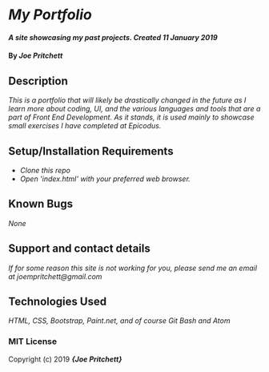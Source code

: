# _My Portfolio_

#### _A site showcasing my past projects. Created 11 January 2019_

#### By _Joe Pritchett_

## Description

_This is a portfolio that will likely be drastically changed in the future as I learn more about coding, UI, and the various languages and tools that are a part of Front End Development. As it stands, it is used mainly to showcase small exercises I have completed at Epicodus._

## Setup/Installation Requirements

* _Clone this repo_
* _Open 'index.html' with your preferred web browser._

## Known Bugs

_None_

## Support and contact details

_If for some reason this site is not working for you, please send me an email at joempritchett@gmail.com_

## Technologies Used

_HTML, CSS, Bootstrap, Paint.net, and of course Git Bash and Atom_

### MIT License

Copyright (c) 2019 **_{Joe Pritchett}_**
